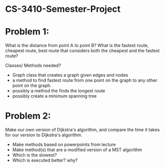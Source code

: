 # CS-3410-Semester-Project

# Problem 1: 
What is the distance from point A to point B? 
What is the fastest route, cheapest route, best route that considers both the cheapest and the fastest route? 

Classes/ Methods needed?
  * Graph class that creates a graph given edges and nodes
  * a method to find fastest route from one point on the graph to any other point on the graph.
  * possibly a method the finds the longest route
  * possibly create a minimum spanning tree


# Problem 2:
Make our own version of Dijkstra's algorithm, and compare the time it takes for our version to Dijkstra's algorithm.
  * Make methods based on powerpoints from lecture
  * Make method(s) that are a modified version of a MST algorithm
  * Which is the slowest?
  * Which is executed better? why?
